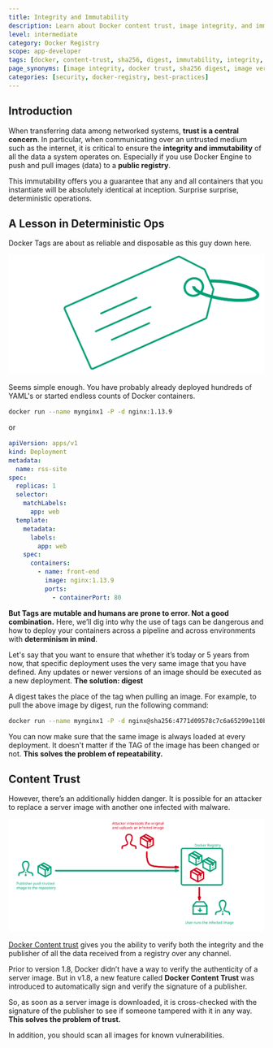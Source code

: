 ```yaml
---
title: Integrity and Immutability
description: Learn about Docker content trust, image integrity, and immutability using SHA256 digests to ensure deterministic deployments and protect against malicious image tampering.
level: intermediate
category: Docker Registry
scope: app-developer
tags: [docker, content-trust, sha256, digest, immutability, integrity, security, deterministic-ops, image-verification]
page_synonyms: [image integrity, docker trust, sha256 digest, image verification, deterministic deployment, content verification]
categories: [security, docker-registry, best-practices]
---
```


## Introduction

When transferring data among networked systems, **trust is a central concern**. In particular, when communicating over an untrusted medium such as the internet, it is critical to ensure the **integrity and immutability** of all the data a system operates on. Especially if you use Docker Engine to push and pull images (data) to a **public registry**.

This immutability offers you a guarantee that any and all containers that you instantiate will be absolutely identical at inception. Surprise surprise, deterministic operations.

## A Lesson in Deterministic Ops

Docker Tags are about as reliable and disposable as this guy down here.

![docker-labels](./images/howto-content-trust.svg)

Seems simple enough. You have probably already deployed hundreds of YAML's or started endless counts of Docker containers.

```bash
docker run --name mynginx1 -P -d nginx:1.13.9
```

or

```yaml
apiVersion: apps/v1
kind: Deployment
metadata:
  name: rss-site
spec:
  replicas: 1
  selector:
    matchLabels:
      app: web
  template:
    metadata:
      labels:
        app: web
    spec:
      containers:
        - name: front-end
          image: nginx:1.13.9
          ports:
            - containerPort: 80
```

**But Tags are mutable and humans are prone to error. Not a good combination.** Here, we’ll dig into why the use of tags can be dangerous and how to deploy your containers across a pipeline and across environments with **determinism in mind**.

Let's say that you want to ensure that whether it’s today or 5 years from now, that specific deployment uses the very same image that you have defined. Any updates or newer versions of an image should be executed as a new deployment. **The solution: digest**

A digest takes the place of the tag when pulling an image. For example, to pull the above image by digest, run the following command:

```bash
docker run --name mynginx1 -P -d nginx@sha256:4771d09578c7c6a65299e110b3ee1c0a2592f5ea2618d23e4ffe7a4cab1ce5de
```

You can now make sure that the same image is always loaded at every deployment. It doesn't matter if the TAG of the image has been changed or not. **This solves the problem of repeatability.**

## Content Trust

However, there’s an additionally hidden danger. It is possible for an attacker to replace a server image with another
one infected with malware.

![docker-content-trust](./images/howto-content-trust-replace.svg)

[Docker Content trust](https://docs.docker.com/engine/security/trust/content_trust/) gives you the ability to verify both the integrity and the publisher of all the data received from a registry over any channel.

Prior to version 1.8, Docker didn’t have a way to verify the authenticity of a server image. But in v1.8, a new feature called **Docker Content Trust** was introduced to automatically sign and verify the signature of a publisher.

So, as soon as a server image is downloaded, it is cross-checked with the signature of the publisher to see if someone tampered with it in any way. **This solves the problem of trust.**

In addition, you should scan all images for known vulnerabilities.
